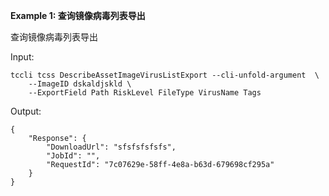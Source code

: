**Example 1: 查询镜像病毒列表导出**

查询镜像病毒列表导出

Input: 

```
tccli tcss DescribeAssetImageVirusListExport --cli-unfold-argument  \
    --ImageID dskaldjskld \
    --ExportField Path RiskLevel FileType VirusName Tags
```

Output: 
```
{
    "Response": {
        "DownloadUrl": "sfsfsfsfsfs",
        "JobId": "",
        "RequestId": "7c07629e-58ff-4e8a-b63d-679698cf295a"
    }
}
```

